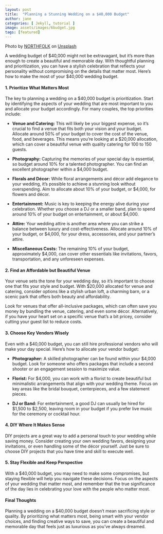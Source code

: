 ```yaml
---
layout: post
title:  "Planning a Stunning Wedding on a $40,000 Budget"
author: jane
categories: [ Jekyll, tutorial ]
image: assets/images/6budget.jpg
tags: [featured]
---
```

Photo by <a href="https://unsplash.com/@northfolk?utm_content=creditCopyText&utm_medium=referral&utm_source=unsplash">NORTHFOLK</a> on <a href="https://unsplash.com/photos/white-printer-paper-Ok76F6yW2iA?utm_content=creditCopyText&utm_medium=referral&utm_source=unsplash">Unsplash</a>
  
A wedding budget of $40,000 might not be extravagant, but it’s more than enough to create a beautiful and memorable day. With thoughtful planning and prioritization, you can have a stylish celebration that reflects your personality without compromising on the details that matter most. Here’s how to make the most of your $40,000 wedding budget.

#### 1. Prioritize What Matters Most

The key to planning a wedding on a $40,000 budget is prioritization. Start by identifying the aspects of your wedding that are most important to you and allocate your budget accordingly. For many couples, the top priorities include:

- **Venue and Catering:** This will likely be your biggest expense, so it’s crucial to find a venue that fits both your vision and your budget. Allocate around 50% of your budget to cover the cost of the venue, food, and beverages. This means you’re looking at a $20,000 allocation, which can cover a beautiful venue with quality catering for 100 to 150 guests.

- **Photography:** Capturing the memories of your special day is essential, so budget around 10% for a talented photographer. You can find an excellent photographer within a $4,000 budget.

- **Florals and Décor:** While floral arrangements and décor add elegance to your wedding, it’s possible to achieve a stunning look without overspending. Aim to allocate about 10% of your budget, or $4,000, for flowers and décor.

- **Entertainment:** Music is key to keeping the energy alive during your celebration. Whether you choose a DJ or a smaller band, plan to spend around 10% of your budget on entertainment, or about $4,000.

- **Attire:** Your wedding attire is another area where you can strike a balance between luxury and cost-effectiveness. Allocate around 10% of your budget, or $4,000, for your dress, accessories, and your partner’s attire.

- **Miscellaneous Costs:** The remaining 10% of your budget, approximately $4,000, can cover other essentials like invitations, favors, transportation, and any unforeseen expenses.

#### 2. Find an Affordable but Beautiful Venue

Your venue sets the tone for your wedding day, so it’s important to choose one that fits your style and budget. With $20,000 allocated for venue and catering, consider options like a stylish urban loft, a charming barn, or a scenic park that offers both beauty and affordability.

Look for venues that offer all-inclusive packages, which can often save you money by bundling the venue, catering, and even some décor. Alternatively, if you have your heart set on a specific venue that’s a bit pricey, consider cutting your guest list to reduce costs.

#### 3. Choose Key Vendors Wisely

Even with a $40,000 budget, you can still hire professional vendors who will make your day special. Here’s how to allocate your vendor budget:

- **Photographer:** A skilled photographer can be found within your $4,000 budget. Look for someone who offers packages that include a second shooter or an engagement session to maximize value.
  
- **Florist:** For $4,000, you can work with a florist to create beautiful but minimalistic arrangements that align with your wedding theme. Focus on key areas like the bridal bouquet, centerpieces, and a few statement pieces.
  
- **DJ or Band:** For entertainment, a good DJ can usually be hired for $1,500 to $2,500, leaving room in your budget if you prefer live music for the ceremony or cocktail hour.

#### 4. DIY Where It Makes Sense

DIY projects are a great way to add a personal touch to your wedding while saving money. Consider creating your own wedding favors, designing your invitations, or even handling some of the décor yourself. Just be sure to choose DIY projects that you have time and skill to execute well.

#### 5. Stay Flexible and Keep Perspective

With a $40,000 budget, you may need to make some compromises, but staying flexible will help you navigate these decisions. Focus on the aspects of your wedding that matter most, and remember that the true significance of the day lies in celebrating your love with the people who matter most.

#### Final Thoughts

Planning a wedding on a $40,000 budget doesn’t mean sacrificing style or quality. By prioritizing what matters most, being smart with your vendor choices, and finding creative ways to save, you can create a beautiful and memorable day that feels just as luxurious as you’ve always dreamed.